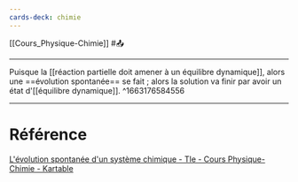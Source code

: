 ```yaml
---
cards-deck: chimie
---
```


[[Cours_Physique-Chimie]] #📤 

---
Puisque la [[réaction partielle doit amener à un équilibre dynamique]], alors une ==évolution spontanée== se fait ; alors la solution va finir par avoir un état d'[[équilibre dynamique]].
^1663176584556

---
# Référence
[L'évolution spontanée d'un système chimique - Tle - Cours Physique-Chimie - Kartable](https://www.kartable.fr/ressources/physique-chimie/cours/levolution-spontanee-dun-systeme-chimique/52381)
